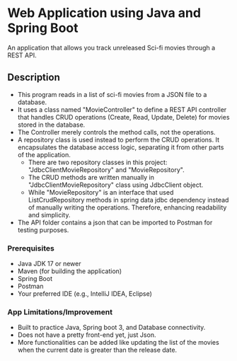 # Web Application using Java and Spring Boot
An application that allows you track unreleased Sci-fi movies through a REST API.

## Description
- This program reads in a list of sci-fi movies from a JSON file to a database. 
- It uses a class named "MovieController" to define a REST API controller that handles CRUD operations (Create, Read, Update, Delete) for movies stored in the database.
- The Controller merely controls the method calls, not the operations.
- A repository class is used instead to perform the CRUD operations. It encapsulates the database access logic, separating it from other parts of the application.
  - There are two repository classes in this project: "JdbcClientMovieRepository" and "MovieRepository".
  - The CRUD methods are written manually in "JdbcClientMovieRepository" class using JdbcClient object.
  - While "MovieRepository" is an interface that used ListCrudRepository methods in spring data jdbc dependency instead of manually writing the operations. Therefore, enhancing readability and simplicity.
- The API folder contains a json that can be imported to Postman for testing purposes.
### Prerequisites
- Java JDK 17 or newer
- Maven (for building the application)
- Spring Boot
- Postman
- Your preferred IDE (e.g., IntelliJ IDEA, Eclipse)

### App Limitations/Improvement
- Built to practice Java, Spring boot 3, and Database connectivity.
- Does not have a pretty front-end yet, just Json.
- More functionalities can be added like updating the list of the movies when the current date is greater than the release date.
